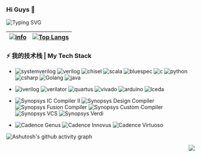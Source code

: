 ### Hi Guys 👋

![Typing SVG](https://readme-typing-svg.demolab.com/?lines=没有人耻笑你，而是你自己磨灭目标。;不要把目标定得太高，太高近乎妄想。;凡我不能创造的，我就不能理解。;注意你的思想，因为它将变成你的言辞。;注意你的言辞，因为它将变成你的行动。;注意你的行动，因为它将变成你的习惯。;注意你的习惯，因为它将变成你的性格。;注意你的性格，因为它们将决定你的命运。;我们想的是什么，就会成为什么样的人。)

|[![info](https://github-readme-stats.vercel.app/api?username=poorjobless&show_icons=true&theme=radical)]()|[![Top Langs](https://github-readme-stats.vercel.app/api/top-langs/?username=poorjobless&layout=compact&theme=radical&langs_count=8)]()|
|  ----  | ----  |

### ⚡ 我的技术栈 | My Tech Stack 

* ![systemverilog](https://img.shields.io/badge/-SystemVerilog-CAD09D.svg) ![verilog](https://img.shields.io/badge/-Verilog-8985F0.svg) ![chisel](https://img.shields.io/badge/-Chisel-2030A0.svg) ![scala](https://img.shields.io/badge/-Scala-2030A0.svg) ![bluespec](https://img.shields.io/badge/-Bluespec-2030A0.svg) ![c](https://img.shields.io/badge/-C/C++-red?logo=c&logoColor=ffffff) ![python](https://img.shields.io/badge/-Python-3776AB?logo=python&logoColor=ffffff) ![csharp](https://img.shields.io/badge/-Csharp-239120?logo=csharp&logoColor=ffffff) ![Golang](https://img.shields.io/badge/-Go-2030A0.svg) ![java](https://img.shields.io/badge/-Java-2030A0.svg)

* ![iverilog](https://img.shields.io/badge/-iverilog-green.svg) ![verilator](https://img.shields.io/badge/-verilator-green.svg) ![quartus](https://img.shields.io/badge/-Quartus-blue.svg?logo=intel&logoColor=ffffff) ![vivado](https://img.shields.io/badge/-Vivado-FF1010.svg?logo=xilinx&logoColor=ffffff) ![arduino](https://img.shields.io/badge/-Arduino-00979D.svg?logo=arduino&logoColor=ffffff) ![lceda](https://img.shields.io/badge/-立创EDA-5070F0.svg)

* ![Synopsys IC Compiler II](https://img.shields.io/badge/-Synopsys%20IC%20Compiler%20II-green.svg) ![Synopsys Design Compiler](https://img.shields.io/badge/-Synopsys%20Design%20Compiler-green.svg) ![Synopsys Fusion Compiler](https://img.shields.io/badge/-Synopsys%20Fusion%20Compiler-green.svg) ![Synopsys Custom Compiler](https://img.shields.io/badge/-Synopsys%20Custom%20Compiler-green.svg) ![Synopsys VCS](https://img.shields.io/badge/-Synopsys%20VCS-green.svg) ![Synopsys Verdi](https://img.shields.io/badge/-Synopsys%20Verdi-green.svg)



*  ![Cadence Genus](https://img.shields.io/badge/-Cadence%20Genus-blue.svg) ![Cadence Innovus](https://img.shields.io/badge/-Cadence%20Innovus-FF1010.svg) ![Cadence Virtuoso](https://img.shields.io/badge/-Cadence%20Virtuoso-FF1010.svg)

![Ashutosh's github activity graph](https://github-readme-activity-graph.vercel.app/graph?username=poorjobless&theme=dracula)

<img align="right" src="https://komarev.com/ghpvc/?username=poorjobless&color=green">
<!--
**poorjobless/poorjobless** is a ✨ _special_ ✨ repository because its `README.md` (this file) appears on your GitHub profile.

Here are some ideas to get you started:

- 🔭 I’m currently working on ...
- 🌱 I’m currently learning ...
- 👯 I’m looking to collaborate on ...
- 🤔 I’m looking for help with ...
- 💬 Ask me about ...
- 📫 How to reach me: ...
- 😄 Pronouns: ...
- ⚡ Fun fact: ...
-->
